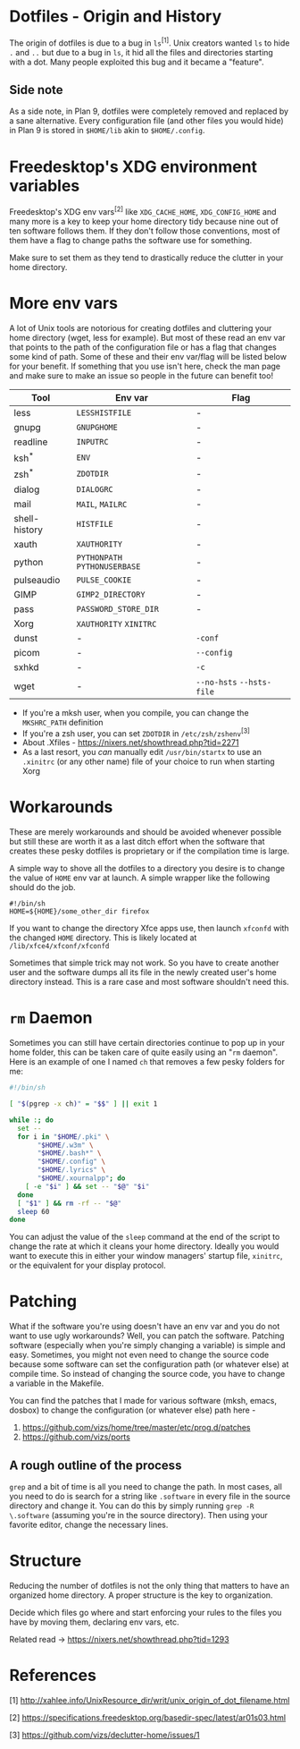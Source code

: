 # Dotfiles - Origin and History
The origin of dotfiles is due to a bug in `ls`<sup>[1]</sup>. Unix creators wanted
`ls` to hide `.` and `..` but due to a bug in `ls`, it hid all the files
and directories starting with a dot.
Many people exploited this bug and it became a "feature".

## Side note
As a side note, in Plan 9, dotfiles were completely removed and replaced
by a sane alternative. Every configuration file (and other files you would hide)
in Plan 9 is stored in `$HOME/lib` akin to `$HOME/.config`.

# Freedesktop's XDG environment variables
Freedesktop's XDG env vars<sup>[2]</sup> like `XDG_CACHE_HOME`,
`XDG_CONFIG_HOME` and many more is a key to keep
your home directory tidy because nine out of ten
software follows them. If they don't follow those
conventions, most of them have a flag to change
paths the software use for something.

Make sure to set them as they tend to drastically reduce
the clutter in your home directory.

# More env vars
A lot of Unix tools are notorious for creating dotfiles and cluttering your
home directory (wget, less for example). But most of these read an env var
that points to the path of the configuration file or has a flag that
changes some kind of path. Some of these and their
env var/flag will be listed below for your benefit. If something that you use
isn't here, check the man page and make sure to make an issue so people
in the future can benefit too!

| Tool                  | Env var                       | Flag                      |
|-----------------------|-------------------------------|---------------------------|
| less                  | `LESSHISTFILE`                | -                         |
| gnupg                 | `GNUPGHOME`                   | -                         |
| readline              | `INPUTRC`                     | -                         |
| ksh<sup>*</sup>       | `ENV`                         | -                         |
| zsh<sup>*</sup>       | `ZDOTDIR`                     | -                         |
| dialog                | `DIALOGRC`                    | -                         |
| mail                  | `MAIL`, `MAILRC`              | -                         |
| shell-history         | `HISTFILE`                    | -                         |
| xauth                 | `XAUTHORITY`                  | -                         |
| python                | `PYTHONPATH` `PYTHONUSERBASE` | -                         |
| pulseaudio            | `PULSE_COOKIE`                | -                         |
| GIMP                  | `GIMP2_DIRECTORY`             | -                         |
| pass                  | `PASSWORD_STORE_DIR`          | -                         |
| Xorg                  | `XAUTHORITY` `XINITRC`        |                           |
| dunst                 | -                             | `-conf`                   |
| picom                 | -                             | `--config`                |
| sxhkd                 | -                             | `-c`                      |
| wget                  | -                             | `--no-hsts` `--hsts-file` |

- If you're a mksh user, when you compile, you can change the `MKSHRC_PATH` definition
- If you're a zsh user, you can set `ZDOTDIR` in `/etc/zsh/zshenv`<sup>[3]</sup>
- About .Xfiles - https://nixers.net/showthread.php?tid=2271
- As a last resort, you *can* manually edit `/usr/bin/startx` to use an `.xinitrc` (or any other name) file of your choice to run when starting Xorg

# Workarounds
These are merely workarounds and should be avoided whenever possible
but still these are worth it as a last ditch effort when the software
that creates these pesky dotfiles is proprietary or if the compilation
time is large.

A simple way to shove all the dotfiles to a directory you desire is
to change the value of `HOME` env var at launch. A simple wrapper
like the following should do the job.

```
#!/bin/sh
HOME=${HOME}/some_other_dir firefox
```

If you want to change the directory Xfce apps use, then launch
`xfconfd` with the changed `HOME` directory. This is likely located
at `/lib/xfce4/xfconf/xfconfd`

Sometimes that simple trick may not work. So you have
to create another user and the software dumps all its file in the newly created
user's home directory instead. This is a rare case and most software
shouldn't need this.

# `rm` Daemon

Sometimes you can still have certain directories continue to pop up in your home folder, this can be taken care of quite easily using an "`rm` daemon". Here is an example of one I named `ch` that removes a few pesky folders for me:

```sh
#!/bin/sh

[ "$(pgrep -x ch)" = "$$" ] || exit 1

while :; do
  set --
  for i in "$HOME/.pki" \
	   "$HOME/.w3m" \
	   "$HOME/.bash*" \
	   "$HOME/.config" \
	   "$HOME/.lyrics" \
	   "$HOME/.xournalpp"; do
    [ -e "$i" ] && set -- "$@" "$i"
  done
  [ "$1" ] && rm -rf -- "$@"
  sleep 60
done
```

You can adjust the value of the `sleep` command at the end of the script to change the rate at which it cleans your home directory. Ideally you would want to execute this in either your window managers' startup file, `xinitrc`, or the equivalent for your display protocol.

# Patching
What if the software you're using doesn't have an env var and you do not want to use
ugly workarounds? Well, you can patch the software. Patching
software (especially when you're simply changing a variable) is simple and easy.
Sometimes, you might not even need to change the source code because
some software can set the configuration path (or whatever else) at
compile time. So instead of changing the source code, you have to change a
variable in the Makefile.

You can find the patches that I made for various software (mksh, emacs, dosbox) to change
the configuration (or whatever else) path here -
1. https://github.com/vizs/home/tree/master/etc/prog.d/patches
2. https://github.com/vizs/ports

## A rough outline of the process
`grep` and a bit of time is all you need to change the path. In most cases, all
you need to do is search for a string like `.software` in every file in the
source directory and change it. You can do this by simply running
`grep -R \.software` (assuming you're in the source directory). Then using your
favorite editor, change the necessary lines.

# Structure
Reducing the number of dotfiles is not the only
thing that matters to have an organized home directory.
A proper structure is the key to organization.

Decide which files go where and start enforcing your
rules to the files you have by moving them, declaring
env vars, etc.

Related read -> https://nixers.net/showthread.php?tid=1293

# References
[1] http://xahlee.info/UnixResource_dir/writ/unix_origin_of_dot_filename.html

[2] https://specifications.freedesktop.org/basedir-spec/latest/ar01s03.html

[3] https://github.com/vizs/declutter-home/issues/1
